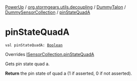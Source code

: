 [PowerUp](../../../index.md) / [org.stormgears.utils.decoupling](../../index.md) / [DummyTalon](../index.md) / [DummySensorCollection](index.md) / [pinStateQuadA](./pin-state-quad-a.md)

# pinStateQuadA

`val pinStateQuadA: `[`Boolean`](https://kotlinlang.org/api/latest/jvm/stdlib/kotlin/-boolean/index.html)

Overrides [ISensorCollection.pinStateQuadA](../../-i-sensor-collection/pin-state-quad-a.md)

Gets pin state quad a.

**Return**
the pin state of quad a (1 if asserted, 0 if not asserted).

